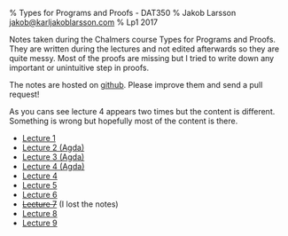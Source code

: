 % Types for Programs and Proofs - DAT350
% Jakob Larsson <jakob@karljakoblarsson.com>
% Lp1 2017

Notes taken during the Chalmers course Types for Programs and Proofs.
They are written during the lectures and not edited afterwards so they
are quite messy.  Most of the proofs are missing but I tried to write
down any important or unintuitive step in proofs.

The notes are hosted on 
[github](https://github.com/karljakoblarsson/types-notes
"karljakoblarsson/types-notes").
Please improve them and send a pull request!

As you cans see lecture 4 appears two times but the content is
different. Something is wrong but hopefully most of the content is
there.

- [Lecture 1](types.html "Lecture 1") 
- [Lecture 2 (Agda)](lecture2.agda "Lecture 2")
- [Lecture 3 (Agda)](lecture3.agda "Lecture 3")
- [Lecture 4 (Agda)](lecture4.agda "Lecture 4")
- [Lecture 4](lecture4.html "Lecture 4")
- [Lecture 5](lecture5.lagda.html "Lecture 5")
- [Lecture 6](lecture6.lagda.html "Lecture 6")
- ~~[Lecture 7](lecture7.lagda.html "Lecture 7")~~ (I lost the notes)
- [Lecture 8](lecture8.lagda.html "Lecture 8")
- [Lecture 9](lecture9.lagda.html "Lecture 9")
